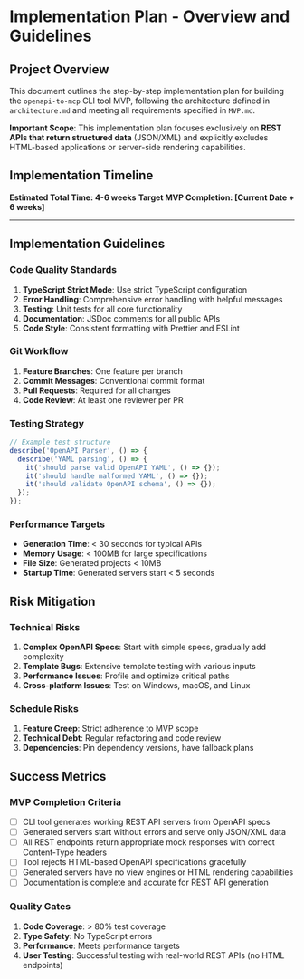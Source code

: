# Implementation Plan - Overview and Guidelines

## Project Overview

This document outlines the step-by-step implementation plan for building the `openapi-to-mcp` CLI tool MVP, following the architecture defined in `architecture.md` and meeting all requirements specified in `MVP.md`.

**Important Scope**: This implementation plan focuses exclusively on **REST APIs that return structured data** (JSON/XML) and explicitly excludes HTML-based applications or server-side rendering capabilities.

## Implementation Timeline

**Estimated Total Time: 4-6 weeks**
**Target MVP Completion: [Current Date + 6 weeks]**

---

## Implementation Guidelines

### Code Quality Standards

1. **TypeScript Strict Mode**: Use strict TypeScript configuration
2. **Error Handling**: Comprehensive error handling with helpful messages
3. **Testing**: Unit tests for all core functionality
4. **Documentation**: JSDoc comments for all public APIs
5. **Code Style**: Consistent formatting with Prettier and ESLint

### Git Workflow

1. **Feature Branches**: One feature per branch
2. **Commit Messages**: Conventional commit format
3. **Pull Requests**: Required for all changes
4. **Code Review**: At least one reviewer per PR

### Testing Strategy

```typescript
// Example test structure
describe('OpenAPI Parser', () => {
  describe('YAML parsing', () => {
    it('should parse valid OpenAPI YAML', () => {});
    it('should handle malformed YAML', () => {});
    it('should validate OpenAPI schema', () => {});
  });
});
```

### Performance Targets

- **Generation Time**: < 30 seconds for typical APIs
- **Memory Usage**: < 100MB for large specifications
- **File Size**: Generated projects < 10MB
- **Startup Time**: Generated servers start < 5 seconds

## Risk Mitigation

### Technical Risks

1. **Complex OpenAPI Specs**: Start with simple specs, gradually add complexity
2. **Template Bugs**: Extensive template testing with various inputs
3. **Performance Issues**: Profile and optimize critical paths
4. **Cross-platform Issues**: Test on Windows, macOS, and Linux

### Schedule Risks

1. **Feature Creep**: Strict adherence to MVP scope
2. **Technical Debt**: Regular refactoring and code review
3. **Dependencies**: Pin dependency versions, have fallback plans

## Success Metrics

### MVP Completion Criteria

- [ ] CLI tool generates working REST API servers from OpenAPI specs
- [ ] Generated servers start without errors and serve only JSON/XML data
- [ ] All REST endpoints return appropriate mock responses with correct Content-Type headers
- [ ] Tool rejects HTML-based OpenAPI specifications gracefully
- [ ] Generated servers have no view engines or HTML rendering capabilities
- [ ] Documentation is complete and accurate for REST API generation

### Quality Gates

1. **Code Coverage**: > 80% test coverage
2. **Type Safety**: No TypeScript errors
3. **Performance**: Meets performance targets
4. **User Testing**: Successful testing with real-world REST APIs (no HTML endpoints)
